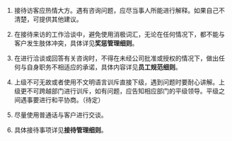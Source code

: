 1. 接待访客应热情大方。遇有咨询问题，应尽当事人所能进行解释。如果自己不清楚，可提供其他建议。

2. 在接待来访的工作洽谈中，避免使用消极词汇，无论在任何情况下，都不能与客户发生肢体冲突，具体详见**奖惩管理细则**。

3. 在进行洽谈或回答有关咨询时，不得在未经公司批准或授权的情况下，做出任何与自身职务不相适应的承诺，具体内容详见**员工规范细则**。

4. 上级不可无故或者使用不文明语言训斥直接下级，遇到问题时要耐心讲解。上级更不可跨越部门进行训斥，如有问题，应告知相应部门的平级领导。平级之间遇事要进行和平协商。（待定）

5. 尽量使用普通话与客户进行交谈。

6. 具体接待事项详见**接待管理细则**。